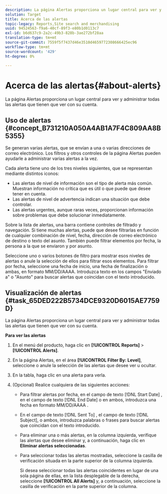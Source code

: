 ```yaml
---
description: La página Alertas proporciona un lugar central para ver y administrar todas las alertas que tienen que ver con su cuenta.
solution: Target
title: Acerca de las alertas
topic-legacy: Reports,Site search and merchandising
uuid: 94524563-f9a6-40cf-89f3-e80b1d0113c7
exl-id: b6d637c9-2a2c-49b3-828b-3ae272bf28aa
translation-type: tm+mt
source-git-commit: 7559f5f7437d46e3510d4659772308666425ec96
workflow-type: tm+mt
source-wordcount: '429'
ht-degree: 0%

---
```


# Acerca de las alertas{#about-alerts}

La página Alertas proporciona un lugar central para ver y administrar todas las alertas que tienen que ver con su cuenta.

## Uso de alertas {#concept_B731210A050A4AB1A7F4C809AA8B5355}

Se generan varias alertas, que se envían a una o varias direcciones de correo electrónico. Los filtros y otros controles de la página Alertas pueden ayudarle a administrar varias alertas a la vez.

Cada alerta tiene uno de los tres niveles siguientes, que se representan mediante distintos iconos:

* Las alertas de nivel de información son el tipo de alerta más común. Muestran información no crítica que es útil o que puede que desee tener en cuenta.
* Las alertas de nivel de advertencia indican una situación que debe controlar.
* Las alertas urgentes, aunque raras veces, proporcionan información sobre problemas que debe solucionar inmediatamente.

Sobre la lista de alertas, una barra contiene controles de filtrado y navegación. Si tiene muchas alertas, puede que desee filtrarlas en función de cualquier combinación de nivel, fecha, dirección de correo electrónico de destino o texto del asunto. También puede filtrar elementos por fecha, la persona a la que se enviaron y por asunto.

Seleccione uno o varios botones de filtro para mostrar esos niveles de alertas o anule la selección de ellos para filtrar esos elementos. Para filtrar por fecha, seleccione una fecha de inicio, una fecha de finalización o ambas, en formato MM/DD/AAAA. Introduzca texto en los campos &quot;Enviado a&quot; o &quot;Asunto&quot; para buscar alertas que coincidan con el texto introducido.

## Visualización de alertas {#task_65DED222B5734DCE9320D6015AE7759D}

La página Alertas proporciona un lugar central para ver y administrar todas las alertas que tienen que ver con su cuenta.

**Para ver las alertas**

1. En el menú del producto, haga clic en **[!UICONTROL Reports]** > **[!UICONTROL Alerts]**.
1. En la página Alertas, en el área **[!UICONTROL Filter By: Level]**, seleccione o anule la selección de las alertas que desee ver u ocultar.
1. En la tabla, haga clic en una alerta para verla.
1. (Opcional) Realice cualquiera de las siguientes acciones:

   * Para filtrar alertas por fecha, en el campo de texto [!DNL Start Date] , en el campo de texto [!DNL End Date] o en ambos, introduzca una fecha en formato MM/DD/AAAA .

   * En el campo de texto [!DNL Sent To] , el campo de texto [!DNL Subject], o ambos, introduzca palabras o frases para buscar alertas que coincidan con el texto introducido.

   * Para eliminar una o más alertas, en la columna izquierda, verifique las alertas que desee eliminar y, a continuación, haga clic en **Eliminar alertas seleccionadas**.
   * Para seleccionar todas las alertas mostradas, seleccione la casilla de verificación situada en la parte superior de la columna izquierda.

      Si desea seleccionar todas las alertas coincidentes en lugar de una sola página de ellas, en la lista desplegable de la derecha, seleccione **[!UICONTROL All Alerts]** y, a continuación, seleccione la casilla de verificación en la parte superior de la columna.
